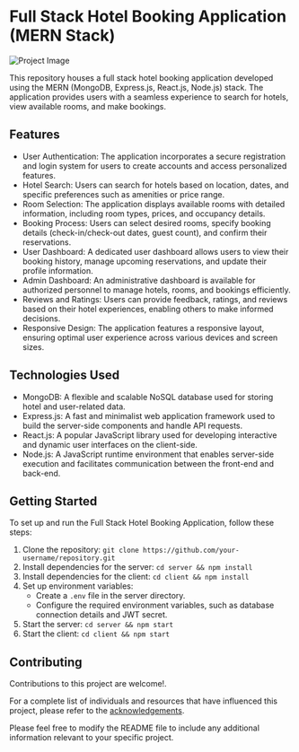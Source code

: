 # Full Stack Hotel Booking Application (MERN Stack)

![Project Image](project-image-link)

This repository houses a full stack hotel booking application developed using the MERN (MongoDB, Express.js, React.js, Node.js) stack. The application provides users with a seamless experience to search for hotels, view available rooms, and make bookings.

## Features

- User Authentication: The application incorporates a secure registration and login system for users to create accounts and access personalized features.
- Hotel Search: Users can search for hotels based on location, dates, and specific preferences such as amenities or price range.
- Room Selection: The application displays available rooms with detailed information, including room types, prices, and occupancy details.
- Booking Process: Users can select desired rooms, specify booking details (check-in/check-out dates, guest count), and confirm their reservations.
- User Dashboard: A dedicated user dashboard allows users to view their booking history, manage upcoming reservations, and update their profile information.
- Admin Dashboard: An administrative dashboard is available for authorized personnel to manage hotels, rooms, and bookings efficiently.
- Reviews and Ratings: Users can provide feedback, ratings, and reviews based on their hotel experiences, enabling others to make informed decisions.
- Responsive Design: The application features a responsive layout, ensuring optimal user experience across various devices and screen sizes.

## Technologies Used

- MongoDB: A flexible and scalable NoSQL database used for storing hotel and user-related data.
- Express.js: A fast and minimalist web application framework used to build the server-side components and handle API requests.
- React.js: A popular JavaScript library used for developing interactive and dynamic user interfaces on the client-side.
- Node.js: A JavaScript runtime environment that enables server-side execution and facilitates communication between the front-end and back-end.

## Getting Started

To set up and run the Full Stack Hotel Booking Application, follow these steps:

1. Clone the repository: `git clone https://github.com/your-username/repository.git`
2. Install dependencies for the server: `cd server && npm install`
3. Install dependencies for the client: `cd client && npm install`
4. Set up environment variables:
   - Create a `.env` file in the server directory.
   - Configure the required environment variables, such as database connection details and JWT secret.
5. Start the server: `cd server && npm start`
6. Start the client: `cd client && npm start`

## Contributing

Contributions to this project are welcome!.

For a complete list of individuals and resources that have influenced this project, please refer to the [acknowledgements](ACKNOWLEDGEMENTS.md).

Please feel free to modify the README file to include any additional information relevant to your specific project.
